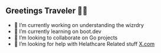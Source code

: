 ## Greetings Traveler 🧙‍♂️ 


- 🔭 I’m currently working on understanding the wizrdry
- 🌱 I’m currently learning on boot.dev
- 👯 I’m looking to collaborate on Go projects 
- 🤔 I’m looking for help with Helathcare Related stuff 
[X.com](www.x.com/\m0tarkus)
